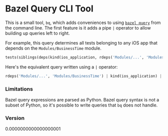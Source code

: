 # Bazel Query CLI Tool

This is a small tool, `bq`, which adds conveniences to using [`bazel query`](https://docs.bazel.build/versions/master/query.html) from the command line. The first feature is it adds a pipe `|` operator to allow building up queries left to right.

For example, this query determines all tests belonging to any iOS app that depends on the `Modules/BusinessTime` module.

```python
tests(siblings(deps(kind(ios_application, rdeps('Modules/...', 'Modules/BusinessTime')))))
```

Here's the equivalent query written using a `|` operator:

```python
rdeps('Modules/...', 'Modules/BusinessTime') | kind(ios_application) | deps | siblings | tests
```

### Limitations

Bazel query expressions are parsed as Python. Bazel query syntax is not a subset of Python, so it's possible to write queries that `bq` does not handle.

### Version

0.0000000000000000001
